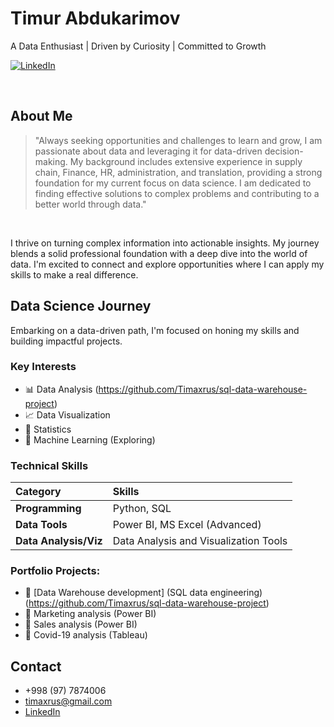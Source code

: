 # Timur Abdukarimov 
A Data Enthusiast | Driven by Curiosity | Committed to Growth

[![LinkedIn](https://img.shields.io/badge/-LinkedIn-blue?style=flat-square&logo=linkedin)](https://www.linkedin.com/in/timurabdukarimov/)

<br>

## About Me

> "Always seeking opportunities and challenges to learn and grow, I am passionate about data and leveraging it for data-driven decision-making. My background includes extensive experience in supply chain, Finance, HR, administration, and translation, providing a strong foundation for my current focus on data science. I am dedicated to finding effective solutions to complex problems and contributing to a better world through data."

<br>

I thrive on turning complex information into actionable insights. My journey blends a solid professional foundation with a deep dive into the world of data. I'm excited to connect and explore opportunities where I can apply my skills to make a real difference.

## Data Science Journey

Embarking on a data-driven path, I'm focused on honing my skills and building impactful projects.

### Key Interests

* 📊 Data Analysis (https://github.com/Timaxrus/sql-data-warehouse-project)
* 📈 Data Visualization
* 🧮 Statistics
* 🤖 Machine Learning (Exploring)

### Technical Skills

| Category             | Skills                                     |
| :------------------- | :----------------------------------------- |
| **Programming** | Python, SQL                                |
| **Data Tools** | Power BI, MS Excel (Advanced)              |
| **Data Analysis/Viz** | Data Analysis and Visualization Tools     |

### Portfolio Projects:
* 💼 [Data Warehouse development] (SQL data engineering) (https://github.com/Timaxrus/sql-data-warehouse-project)
* 💼 Marketing analysis (Power BI)
* 💼 Sales analysis (Power BI)
* 💼 Covid-19 analysis (Tableau)

## Contact

* \+998 (97) 7874006
* <timaxrus@gmail.com>
* [LinkedIn](https://www.linkedin.com/in/timurabdukarimov/)


